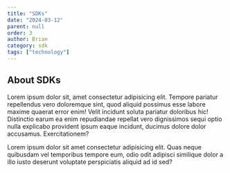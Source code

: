 ```yaml
---
title: "SDKs"
date: "2024-03-12"
parent: null
order: 3
author: Brian
category: sdk
tags: ["technology"]
---
```


## About SDKs

Lorem ipsum dolor sit, amet consectetur adipisicing elit. Tempore pariatur repellendus vero doloremque sint, quod aliquid possimus
esse labore maxime quaerat error enim! Velit incidunt soluta pariatur doloribus hic! Distinctio earum ea enim repudiandae repellat
vero dignissimos sequi optio nulla explicabo provident ipsum eaque incidunt, ducimus dolore dolor accusamus. Exercitationem?

Lorem ipsum dolor sit amet consectetur adipisicing elit. Quas neque quibusdam vel temporibus tempore eum, odio odit adipisci similique
dolor a illo iusto deserunt voluptate perspiciatis aliquid ad id sed?
